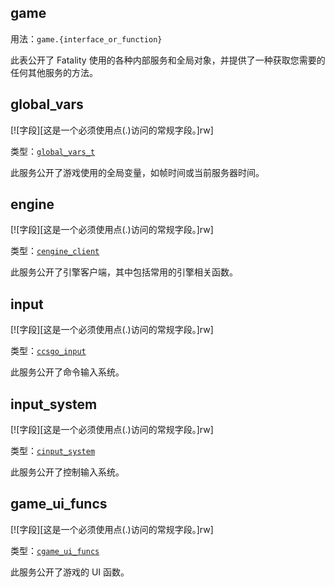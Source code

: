 ## game

用法：`game.{interface_or_function}`

此表公开了 Fatality 使用的各种内部服务和全局对象，并提供了一种获取您需要的任何其他服务的方法。

## global_vars

[![字段][这是一个必须使用点(.)访问的常规字段。]rw]

类型：[`global_vars_t`](/api/game/global-vars-t "此类型的实例提供了一种读取游戏使用的几个全局变量的方法。不支持且永远不会支持更改任何值。")

此服务公开了游戏使用的全局变量，如帧时间或当前服务器时间。

## engine

[![字段][这是一个必须使用点(.)访问的常规字段。]rw]

类型：[`cengine_client`](/api/game/cengine-client "此类型的实例提供了一种与 Source 2 的引擎到客户端服务交互的方法。")

此服务公开了引擎客户端，其中包括常用的引擎相关函数。

## input

[![字段][这是一个必须使用点(.)访问的常规字段。]rw]

类型：[`ccsgo_input`](/api/game/ccsgo-input "此类型表示游戏的命令输入系统。")

此服务公开了命令输入系统。

## input_system

[![字段][这是一个必须使用点(.)访问的常规字段。]rw]

类型：[`cinput_system`](/api/game/cinput-system "此类型表示游戏的控制输入系统。")

此服务公开了控制输入系统。

## game_ui_funcs

[![字段][这是一个必须使用点(.)访问的常规字段。]rw]

类型：[`cgame_ui_funcs`](/api/game/cgame-ui-funcs "此类型表示游戏的 UI 函数。")

此服务公开了游戏的 UI 函数。